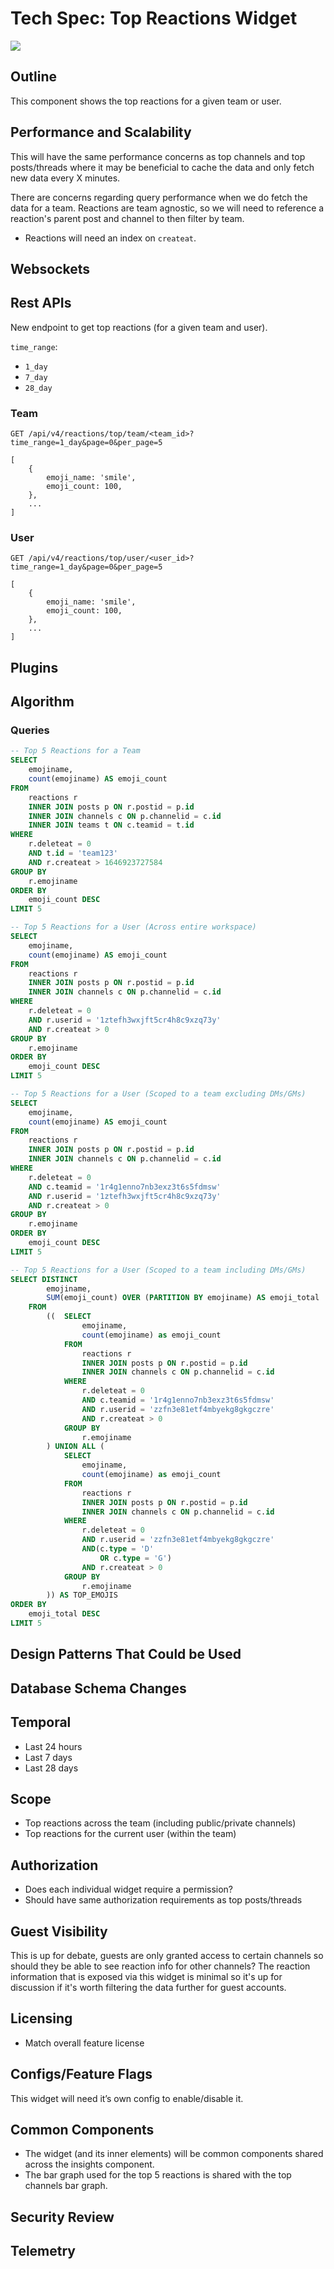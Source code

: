 # Tech Spec: Top Reactions Widget

![](./screenshots/top-reactions.png)

## Outline
This component shows the top reactions for a given team or user.

## Performance and Scalability
This will have the same performance concerns as top channels and top posts/threads where it may be beneficial to cache the data and only fetch new data every X minutes.

There are concerns regarding query performance when we do fetch the data for a team. Reactions are team agnostic, so we will need to reference a reaction's parent post and channel to then filter by team.
- Reactions will need an index on `createat`.

## Websockets

## Rest APIs
New endpoint to get top reactions (for a given team and user).

`time_range`:
- `1_day`
- `7_day`
- `28_day`

### Team
```
GET /api/v4/reactions/top/team/<team_id>?time_range=1_day&page=0&per_page=5
```
```
[
	{
        emoji_name: 'smile',
        emoji_count: 100,
	},
    ...
]
```

### User
```
GET /api/v4/reactions/top/user/<user_id>?time_range=1_day&page=0&per_page=5
```
```
[
	{
        emoji_name: 'smile',
        emoji_count: 100,
	},
    ...
]
```

## Plugins


## Algorithm

### Queries
```sql
-- Top 5 Reactions for a Team
SELECT
	emojiname,
	count(emojiname) AS emoji_count
FROM
	reactions r
	INNER JOIN posts p ON r.postid = p.id
	INNER JOIN channels c ON p.channelid = c.id
	INNER JOIN teams t ON c.teamid = t.id
WHERE
	r.deleteat = 0
	AND t.id = 'team123'
	AND r.createat > 1646923727584
GROUP BY
	r.emojiname
ORDER BY
	emoji_count DESC
LIMIT 5
```

```sql
-- Top 5 Reactions for a User (Across entire workspace)
SELECT
	emojiname,
	count(emojiname) AS emoji_count
FROM
	reactions r
	INNER JOIN posts p ON r.postid = p.id
 	INNER JOIN channels c ON p.channelid = c.id
WHERE
	r.deleteat = 0
	AND r.userid = '1ztefh3wxjft5cr4h8c9xzq73y'
	AND r.createat > 0
GROUP BY
	r.emojiname
ORDER BY
	emoji_count DESC
LIMIT 5
```

```sql
-- Top 5 Reactions for a User (Scoped to a team excluding DMs/GMs)
SELECT
	emojiname,
	count(emojiname) AS emoji_count
FROM
	reactions r
	INNER JOIN posts p ON r.postid = p.id
 	INNER JOIN channels c ON p.channelid = c.id
WHERE
	r.deleteat = 0
	AND c.teamid = '1r4g1enno7nb3exz3t6s5fdmsw'
	AND r.userid = '1ztefh3wxjft5cr4h8c9xzq73y'
	AND r.createat > 0
GROUP BY
	r.emojiname
ORDER BY
	emoji_count DESC
LIMIT 5
```

```sql
-- Top 5 Reactions for a User (Scoped to a team including DMs/GMs)
SELECT DISTINCT
		emojiname,
		SUM(emoji_count) OVER (PARTITION BY emojiname) AS emoji_total 
	FROM
		((  SELECT
				emojiname,
				count(emojiname) as emoji_count
			FROM
				reactions r
				INNER JOIN posts p ON r.postid = p.id
				INNER JOIN channels c ON p.channelid = c.id
			WHERE
				r.deleteat = 0
				AND c.teamid = '1r4g1enno7nb3exz3t6s5fdmsw'
				AND r.userid = 'zzfn3e81etf4mbyekg8gkgczre'
				AND r.createat > 0
			GROUP BY
				r.emojiname
		) UNION ALL (
			SELECT
				emojiname,
				count(emojiname) as emoji_count
			FROM
				reactions r
				INNER JOIN posts p ON r.postid = p.id
				INNER JOIN channels c ON p.channelid = c.id
			WHERE
				r.deleteat = 0
				AND r.userid = 'zzfn3e81etf4mbyekg8gkgczre'
				AND(c.type = 'D'
					OR c.type = 'G')
				AND r.createat > 0
			GROUP BY
				r.emojiname
		)) AS TOP_EMOJIS
ORDER BY
	emoji_total DESC
LIMIT 5
```


## Design Patterns That Could be Used

## Database Schema Changes


## Temporal
- Last 24 hours
- Last 7 days
- Last 28 days

## Scope
- Top reactions across the team (including public/private channels)
- Top reactions for the current user (within the team)

## Authorization
- Does each individual widget require a permission?
- Should have same authorization requirements as top posts/threads

## Guest Visibility
This is up for debate, guests are only granted access to certain channels so should they be able to see reaction info for other channels? The reaction information that is exposed via this widget is minimal so it's up for discussion if it's worth filtering the data further for guest accounts.

## Licensing
- Match overall feature license

## Configs/Feature Flags
This widget will need it’s own config to enable/disable it.

## Common Components
- The widget (and its inner elements) will be common components shared across the insights component.
- The bar graph used for the top 5 reactions is shared with the top channels bar graph.

## Security Review

## Telemetry
